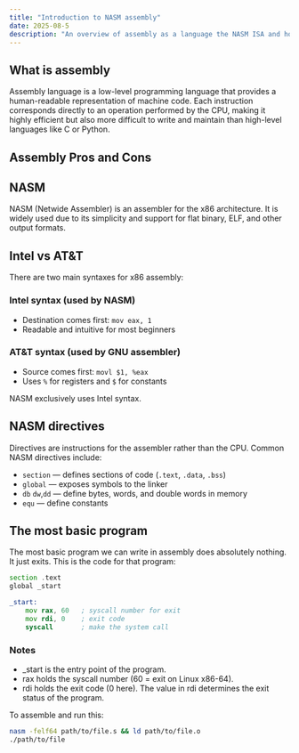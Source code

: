 ```yaml
---
title: "Introduction to NASM assembly"
date: 2025-08-5
description: "An overview of assembly as a language the NASM ISA and how to write basic programs"
---
```


## What is assembly

Assembly language is a low-level programming language that provides a human-readable representation of machine code. Each instruction corresponds directly to an operation performed by the CPU, making it highly efficient but also more difficult to write and maintain than high-level languages like C or Python.

## Assembly Pros and Cons

## NASM

NASM (Netwide Assembler) is an assembler for the x86 architecture. It is widely used due to its simplicity and support for flat binary, ELF, and other output formats.

## Intel vs AT&T

There are two main syntaxes for x86 assembly:

### Intel syntax (used by NASM)

- Destination comes first: `mov eax, 1`
- Readable and intuitive for most beginners

### AT&T syntax (used by GNU assembler)

- Source comes first: `movl $1, %eax`
- Uses `%` for registers and `$` for constants

NASM exclusively uses Intel syntax.

## NASM directives

Directives are instructions for the assembler rather than the CPU. Common NASM directives include:

- `section` — defines sections of code (`.text`, `.data`, `.bss`)
- `global` — exposes symbols to the linker
- `db` `dw`,`dd` — define bytes, words, and double words in memory
- `equ` — define constants

## The most basic program

The most basic program we can write in assembly does absolutely nothing. It just exits. This is the code for that program:

```asm
section .text
global _start

_start:
    mov rax, 60   ; syscall number for exit
    mov rdi, 0    ; exit code
    syscall       ; make the system call
```

### Notes

- _start is the entry point of the program.
- rax holds the syscall number (60 = exit on Linux x86-64).
- rdi holds the exit code (0 here). The value in rdi determines the exit status of the program.

To assemble and run this:

```bash
nasm -felf64 path/to/file.s && ld path/to/file.o
./path/to/file
```
